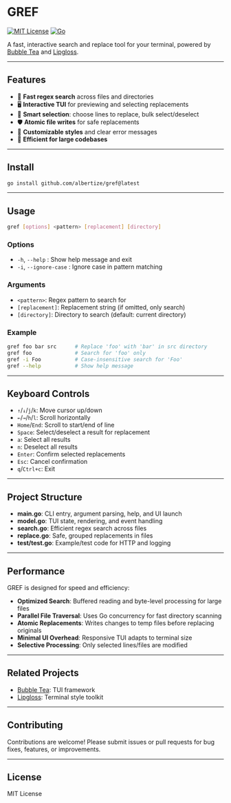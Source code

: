 # GREF

[![MIT License](https://img.shields.io/badge/license-MIT-blue.svg)](LICENSE)
[![Go](https://img.shields.io/badge/Go-1.20%2B-blue)](https://golang.org/)

A fast, interactive search and replace tool for your terminal, powered by [Bubble Tea](https://github.com/charmbracelet/bubbletea) and [Lipgloss](https://github.com/charmbracelet/lipgloss).

---

## Features

- 🚀 **Fast regex search** across files and directories
- 🖥️ **Interactive TUI** for previewing and selecting replacements
- 🧠 **Smart selection**: choose lines to replace, bulk select/deselect
- 🛡️ **Atomic file writes** for safe replacements
- 🎨 **Customizable styles** and clear error messages
- 🏃 **Efficient for large codebases**

---

## Install

```sh
go install github.com/albertize/gref@latest
```

---

## Usage

```sh
gref [options] <pattern> [replacement] [directory]
```

### Options

- `-h`, `--help` : Show help message and exit
- `-i`, `--ignore-case` : Ignore case in pattern matching

### Arguments

- `<pattern>`: Regex pattern to search for
- `[replacement]`: Replacement string (if omitted, only search)
- `[directory]`: Directory to search (default: current directory)

### Example

```sh
gref foo bar src      # Replace 'foo' with 'bar' in src directory
gref foo              # Search for 'foo' only
gref -i Foo           # Case-insensitive search for 'Foo'
gref --help           # Show help message
```

---

## Keyboard Controls

- `↑`/`↓`/`j`/`k`: Move cursor up/down
- `←`/`→`/`h`/`l`: Scroll horizontally
- `Home`/`End`: Scroll to start/end of line
- `Space`: Select/deselect a result for replacement
- `a`: Select all results
- `n`: Deselect all results
- `Enter`: Confirm selected replacements
- `Esc`: Cancel confirmation
- `q`/`Ctrl+c`: Exit

---

## Project Structure

- **main.go**: CLI entry, argument parsing, help, and UI launch
- **model.go**: TUI state, rendering, and event handling
- **search.go**: Efficient regex search across files
- **replace.go**: Safe, grouped replacements in files
- **test/test.go**: Example/test code for HTTP and logging

---

## Performance

GREF is designed for speed and efficiency:

- **Optimized Search**: Buffered reading and byte-level processing for large files
- **Parallel File Traversal**: Uses Go concurrency for fast directory scanning
- **Atomic Replacements**: Writes changes to temp files before replacing originals
- **Minimal UI Overhead**: Responsive TUI adapts to terminal size
- **Selective Processing**: Only selected lines/files are modified

---

## Related Projects

- [Bubble Tea](https://github.com/charmbracelet/bubbletea): TUI framework
- [Lipgloss](https://github.com/charmbracelet/lipgloss): Terminal style toolkit

---

## Contributing

Contributions are welcome! Please submit issues or pull requests for bug fixes, features, or improvements.

---

## License

MIT License